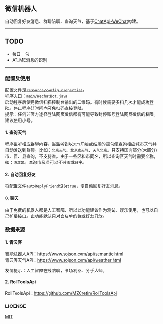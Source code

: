 ## 微信机器人

自动回复好友消息、群聊陪聊、查询天气，基于[ChatApi-WeChat](https://github.com/xuxiaoxiao-xxx/ChatApi-WeChat)构建。  

---

## TODO

- 每日一句
- AT_ME消息的识别

---

### 配置及使用
  
配置文件是[`resource/config.properties`](https://github.com/scorego/WechatRobot/blob/master/src/main/resources/config.properties)。  
程序入口：`main/WechatBot.java`  
启动程序后使用微信扫描控制台输出的二维码。有时候需要多扫几次才能成功登陆。停止程序短时间内可免扫码直接登陆。   
提示：任何非官方途径登陆网页微信都有可能导致封停账号登陆网页微信的权限。建议使用小号。   

#### 1. 查询天气

程序监听相应群聊内容，当监听到以`天气`开始或结尾的语句便查询相应城市天气并自动发送到群聊。比如：`北京天气`、`北京市天气`、`天气北京`。只支持国内部分(大部分)市、区、县查询，不支持省。由于一些区和市同名，所以查询区天气时需要全称，如：`海淀区`。查询市及县可以不带`市`或`县`字。  
  

#### 2. 自动回复好友

将配置文件`autoReplyFriend`设为`true`，便自动回复好友消息。

#### 3. 聊天

由于免费的机器人都是人工智障，所以此功能建议作为测试、娱乐使用，也可以自己扩展接口。此功能默认只对白名单的群或好友开放。  

### 数据来源

#### 1. 青云客
智能机器人API：https://www.sojson.com/api/semantic.html  
青云客天气API：https://www.sojson.com/api/weather.html

友情提示：人工智障在线陪聊，冷场利器、分手大师。  

#### 2. RollToolsApi

RollToolsApi：https://github.com/MZCretin/RollToolsApi  

### LICENSE

[MIT](https://github.com/scorego/WechatRobot/blob/master/LICENSE.md)